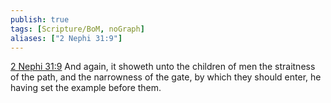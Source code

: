 ```yaml
---
publish: true
tags: [Scripture/BoM, noGraph]
aliases: ["2 Nephi 31:9"]
---
```

[2 Nephi 31:9](https://churchofjesuschrist.org/study/scriptures/bofm/2-ne/31?lang=eng&id=p9#p9) And again, it showeth unto the children of men the straitness of the path, and the narrowness of the gate, by which they should enter, he having set the example before them.
